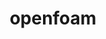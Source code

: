 ---
title: "openfoam"
layout: cache
categories: [package, develop]
meta: {"versions": ["2312"], "compilers": ["gcc@=11.4.0", "gcc@=7.3.1", "gcc@=9.4.0"], "oss": ["amzn2", "ubuntu20.04", "ubuntu22.04"], "platforms": ["linux"], "targets": ["aarch64", "neoverse_n1", "neoverse_v1", "neoverse_v2", "ppc64le", "x86_64_v3"], "stacks": ["aws-isc", "aws-isc-aarch64", "e4s", "e4s-neoverse-v2", "e4s-neoverse_v1", "e4s-power", "root"], "num_specs": 20, "num_specs_by_stack": {"aws-isc-aarch64": 8, "root": 20, "aws-isc": 4, "e4s-power": 2, "e4s-neoverse_v1": 2, "e4s-neoverse-v2": 2, "e4s": 2}}
spec_details: [{"hash": "shx2x4er7zilqjiv47nk4nmjpnf4ytlg", "compiler": "gcc@=7.3.1", "versions": ["2312"], "os": "amzn2", "platform": "linux", "target": "aarch64", "variants": ["build_system=generic", "~int64", "~kahip", "~knl", "~metis", "~mgridgen", "~paraview", "precision=dp", "+scotch", "+source", "~vtk", "~zoltan"], "stacks": ["aws-isc-aarch64", "root"], "size": "-", "tarball": "https://binaries.spack.io/develop/build_cache/linux-amzn2-aarch64/gcc-7.3.1/openfoam-2312/linux-amzn2-aarch64-gcc-7.3.1-openfoam-2312-shx2x4er7zilqjiv47nk4nmjpnf4ytlg.spack"}, {"hash": "pfzjntrp4eibopdfunm67xyizugwjlar", "compiler": "gcc@=7.3.1", "versions": ["2312"], "os": "amzn2", "platform": "linux", "target": "aarch64", "variants": ["build_system=generic", "~int64", "~kahip", "~knl", "~metis", "~mgridgen", "~paraview", "precision=dp", "+scotch", "+source", "~vtk", "~zoltan"], "stacks": ["aws-isc-aarch64", "root"], "size": "-", "tarball": "https://binaries.spack.io/develop/build_cache/linux-amzn2-aarch64/gcc-7.3.1/openfoam-2312/linux-amzn2-aarch64-gcc-7.3.1-openfoam-2312-pfzjntrp4eibopdfunm67xyizugwjlar.spack"}, {"hash": "ftnsbf53loq77zaijjewerwwan6ojszo", "compiler": "gcc@=7.3.1", "versions": ["2312"], "os": "amzn2", "platform": "linux", "target": "aarch64", "variants": ["build_system=generic", "~int64", "~kahip", "~knl", "~metis", "~mgridgen", "~paraview", "precision=dp", "+scotch", "+source", "~vtk", "~zoltan"], "stacks": ["aws-isc-aarch64", "root"], "size": "-", "tarball": "https://binaries.spack.io/develop/build_cache/linux-amzn2-aarch64/gcc-7.3.1/openfoam-2312/linux-amzn2-aarch64-gcc-7.3.1-openfoam-2312-ftnsbf53loq77zaijjewerwwan6ojszo.spack"}, {"hash": "n25dixnn7kvarzpz3ero6l56tunkflgy", "compiler": "gcc@=7.3.1", "versions": ["2312"], "os": "amzn2", "platform": "linux", "target": "aarch64", "variants": ["build_system=generic", "~int64", "~kahip", "~knl", "~metis", "~mgridgen", "~paraview", "precision=dp", "+scotch", "+source", "~vtk", "~zoltan"], "stacks": ["aws-isc-aarch64", "root"], "size": "-", "tarball": "https://binaries.spack.io/develop/build_cache/linux-amzn2-aarch64/gcc-7.3.1/openfoam-2312/linux-amzn2-aarch64-gcc-7.3.1-openfoam-2312-n25dixnn7kvarzpz3ero6l56tunkflgy.spack"}, {"hash": "pzfzuahw7dohbjujbtd55qbwloe7mdaq", "compiler": "gcc@=7.3.1", "versions": ["2312"], "os": "amzn2", "platform": "linux", "target": "neoverse_n1", "variants": ["build_system=generic", "~int64", "~kahip", "~knl", "~metis", "~mgridgen", "~paraview", "precision=dp", "+scotch", "+source", "~vtk", "~zoltan"], "stacks": ["aws-isc-aarch64", "root"], "size": "-", "tarball": "https://binaries.spack.io/develop/build_cache/linux-amzn2-neoverse_n1/gcc-7.3.1/openfoam-2312/linux-amzn2-neoverse_n1-gcc-7.3.1-openfoam-2312-pzfzuahw7dohbjujbtd55qbwloe7mdaq.spack"}, {"hash": "7iwtpbg3jb6osbz5lv72u6upe33fp5gq", "compiler": "gcc@=7.3.1", "versions": ["2312"], "os": "amzn2", "platform": "linux", "target": "neoverse_n1", "variants": ["build_system=generic", "~int64", "~kahip", "~knl", "~metis", "~mgridgen", "~paraview", "precision=dp", "+scotch", "+source", "~vtk", "~zoltan"], "stacks": ["aws-isc-aarch64", "root"], "size": "-", "tarball": "https://binaries.spack.io/develop/build_cache/linux-amzn2-neoverse_n1/gcc-7.3.1/openfoam-2312/linux-amzn2-neoverse_n1-gcc-7.3.1-openfoam-2312-7iwtpbg3jb6osbz5lv72u6upe33fp5gq.spack"}, {"hash": "mx3mi7ufir7ecwozftsrcq77o3yd4x3q", "compiler": "gcc@=7.3.1", "versions": ["2312"], "os": "amzn2", "platform": "linux", "target": "neoverse_n1", "variants": ["build_system=generic", "~int64", "~kahip", "~knl", "~metis", "~mgridgen", "~paraview", "precision=dp", "+scotch", "+source", "~vtk", "~zoltan"], "stacks": ["aws-isc-aarch64", "root"], "size": "-", "tarball": "https://binaries.spack.io/develop/build_cache/linux-amzn2-neoverse_n1/gcc-7.3.1/openfoam-2312/linux-amzn2-neoverse_n1-gcc-7.3.1-openfoam-2312-mx3mi7ufir7ecwozftsrcq77o3yd4x3q.spack"}, {"hash": "fpcahq2qb5lrjaynhl75u7zqn6qhcsmo", "compiler": "gcc@=7.3.1", "versions": ["2312"], "os": "amzn2", "platform": "linux", "target": "neoverse_n1", "variants": ["build_system=generic", "~int64", "~kahip", "~knl", "~metis", "~mgridgen", "~paraview", "precision=dp", "+scotch", "+source", "~vtk", "~zoltan"], "stacks": ["aws-isc-aarch64", "root"], "size": "-", "tarball": "https://binaries.spack.io/develop/build_cache/linux-amzn2-neoverse_n1/gcc-7.3.1/openfoam-2312/linux-amzn2-neoverse_n1-gcc-7.3.1-openfoam-2312-fpcahq2qb5lrjaynhl75u7zqn6qhcsmo.spack"}, {"hash": "rec7nca5kyl2jdqqzweenwflfq3httiq", "compiler": "gcc@=7.3.1", "versions": ["2312"], "os": "amzn2", "platform": "linux", "target": "x86_64_v3", "variants": ["build_system=generic", "~int64", "~kahip", "~knl", "~metis", "~mgridgen", "~paraview", "precision=dp", "+scotch", "+source", "~vtk", "~zoltan"], "stacks": ["root", "aws-isc"], "size": "-", "tarball": "https://binaries.spack.io/develop/build_cache/linux-amzn2-x86_64_v3/gcc-7.3.1/openfoam-2312/linux-amzn2-x86_64_v3-gcc-7.3.1-openfoam-2312-rec7nca5kyl2jdqqzweenwflfq3httiq.spack"}, {"hash": "y5chuctk4qmjsfroze54zdlgolh2wwqh", "compiler": "gcc@=7.3.1", "versions": ["2312"], "os": "amzn2", "platform": "linux", "target": "x86_64_v3", "variants": ["build_system=generic", "~int64", "~kahip", "~knl", "~metis", "~mgridgen", "~paraview", "precision=dp", "+scotch", "+source", "~vtk", "~zoltan"], "stacks": ["root", "aws-isc"], "size": "-", "tarball": "https://binaries.spack.io/develop/build_cache/linux-amzn2-x86_64_v3/gcc-7.3.1/openfoam-2312/linux-amzn2-x86_64_v3-gcc-7.3.1-openfoam-2312-y5chuctk4qmjsfroze54zdlgolh2wwqh.spack"}, {"hash": "vno7rzm65ovmmkwhb7nx5sywko6lqmjm", "compiler": "gcc@=7.3.1", "versions": ["2312"], "os": "amzn2", "platform": "linux", "target": "x86_64_v3", "variants": ["build_system=generic", "~int64", "~kahip", "~knl", "~metis", "~mgridgen", "~paraview", "precision=dp", "+scotch", "+source", "~vtk", "~zoltan"], "stacks": ["root", "aws-isc"], "size": "-", "tarball": "https://binaries.spack.io/develop/build_cache/linux-amzn2-x86_64_v3/gcc-7.3.1/openfoam-2312/linux-amzn2-x86_64_v3-gcc-7.3.1-openfoam-2312-vno7rzm65ovmmkwhb7nx5sywko6lqmjm.spack"}, {"hash": "rvpc5ktp5talvv56m3rjgkorucqvxqaf", "compiler": "gcc@=7.3.1", "versions": ["2312"], "os": "amzn2", "platform": "linux", "target": "x86_64_v3", "variants": ["build_system=generic", "~int64", "~kahip", "~knl", "~metis", "~mgridgen", "~paraview", "precision=dp", "+scotch", "+source", "~vtk", "~zoltan"], "stacks": ["root", "aws-isc"], "size": "-", "tarball": "https://binaries.spack.io/develop/build_cache/linux-amzn2-x86_64_v3/gcc-7.3.1/openfoam-2312/linux-amzn2-x86_64_v3-gcc-7.3.1-openfoam-2312-rvpc5ktp5talvv56m3rjgkorucqvxqaf.spack"}, {"hash": "2nbtitg6e4tazslrvo67luab5jap5naf", "compiler": "gcc@=9.4.0", "versions": ["2312"], "os": "ubuntu20.04", "platform": "linux", "target": "ppc64le", "variants": ["build_system=generic", "~int64", "~kahip", "~knl", "~metis", "~mgridgen", "~paraview", "precision=dp", "+scotch", "+source", "~vtk", "~zoltan"], "stacks": ["root", "e4s-power"], "size": "-", "tarball": "https://binaries.spack.io/develop/build_cache/linux-ubuntu20.04-ppc64le/gcc-9.4.0/openfoam-2312/linux-ubuntu20.04-ppc64le-gcc-9.4.0-openfoam-2312-2nbtitg6e4tazslrvo67luab5jap5naf.spack"}, {"hash": "dmecudf62sfltehxijqrzfyah62xaab3", "compiler": "gcc@=9.4.0", "versions": ["2312"], "os": "ubuntu20.04", "platform": "linux", "target": "ppc64le", "variants": ["build_system=generic", "~int64", "~kahip", "~knl", "~metis", "~mgridgen", "~paraview", "precision=dp", "+scotch", "+source", "~vtk", "~zoltan"], "stacks": ["root", "e4s-power"], "size": "-", "tarball": "https://binaries.spack.io/develop/build_cache/linux-ubuntu20.04-ppc64le/gcc-9.4.0/openfoam-2312/linux-ubuntu20.04-ppc64le-gcc-9.4.0-openfoam-2312-dmecudf62sfltehxijqrzfyah62xaab3.spack"}, {"hash": "dh57djelkn3b7ik2kdil3ewscx6f6rne", "compiler": "gcc@=11.4.0", "versions": ["2312"], "os": "ubuntu22.04", "platform": "linux", "target": "neoverse_v1", "variants": ["build_system=generic", "~int64", "~kahip", "~knl", "~metis", "~mgridgen", "~paraview", "precision=dp", "+scotch", "+source", "~vtk", "~zoltan"], "stacks": ["root", "e4s-neoverse_v1"], "size": "-", "tarball": "https://binaries.spack.io/develop/build_cache/linux-ubuntu22.04-neoverse_v1/gcc-11.4.0/openfoam-2312/linux-ubuntu22.04-neoverse_v1-gcc-11.4.0-openfoam-2312-dh57djelkn3b7ik2kdil3ewscx6f6rne.spack"}, {"hash": "jxxefimb4hadxxir2jrjnw3d3tcqhgsw", "compiler": "gcc@=11.4.0", "versions": ["2312"], "os": "ubuntu22.04", "platform": "linux", "target": "neoverse_v1", "variants": ["build_system=generic", "~int64", "~kahip", "~knl", "~metis", "~mgridgen", "~paraview", "precision=dp", "+scotch", "+source", "~vtk", "~zoltan"], "stacks": ["root", "e4s-neoverse_v1"], "size": "-", "tarball": "https://binaries.spack.io/develop/build_cache/linux-ubuntu22.04-neoverse_v1/gcc-11.4.0/openfoam-2312/linux-ubuntu22.04-neoverse_v1-gcc-11.4.0-openfoam-2312-jxxefimb4hadxxir2jrjnw3d3tcqhgsw.spack"}, {"hash": "fihurpqx72p2f2fs54x34fknaploccgy", "compiler": "gcc@=11.4.0", "versions": ["2312"], "os": "ubuntu22.04", "platform": "linux", "target": "neoverse_v2", "variants": ["build_system=generic", "~int64", "~kahip", "~knl", "~metis", "~mgridgen", "~paraview", "precision=dp", "+scotch", "+source", "~vtk", "~zoltan"], "stacks": ["root", "e4s-neoverse-v2"], "size": "-", "tarball": "https://binaries.spack.io/develop/build_cache/linux-ubuntu22.04-neoverse_v2/gcc-11.4.0/openfoam-2312/linux-ubuntu22.04-neoverse_v2-gcc-11.4.0-openfoam-2312-fihurpqx72p2f2fs54x34fknaploccgy.spack"}, {"hash": "upky5zt6v55wppxxdiyvpcz24odv3dlt", "compiler": "gcc@=11.4.0", "versions": ["2312"], "os": "ubuntu22.04", "platform": "linux", "target": "neoverse_v2", "variants": ["build_system=generic", "~int64", "~kahip", "~knl", "~metis", "~mgridgen", "~paraview", "precision=dp", "+scotch", "+source", "~vtk", "~zoltan"], "stacks": ["root", "e4s-neoverse-v2"], "size": "-", "tarball": "https://binaries.spack.io/develop/build_cache/linux-ubuntu22.04-neoverse_v2/gcc-11.4.0/openfoam-2312/linux-ubuntu22.04-neoverse_v2-gcc-11.4.0-openfoam-2312-upky5zt6v55wppxxdiyvpcz24odv3dlt.spack"}, {"hash": "ipk4omquurrxtyptogftgxqf4vhjonni", "compiler": "gcc@=11.4.0", "versions": ["2312"], "os": "ubuntu22.04", "platform": "linux", "target": "x86_64_v3", "variants": ["build_system=generic", "~int64", "~kahip", "~knl", "~metis", "~mgridgen", "~paraview", "precision=dp", "+scotch", "+source", "~vtk", "~zoltan"], "stacks": ["root", "e4s"], "size": "-", "tarball": "https://binaries.spack.io/develop/build_cache/linux-ubuntu22.04-x86_64_v3/gcc-11.4.0/openfoam-2312/linux-ubuntu22.04-x86_64_v3-gcc-11.4.0-openfoam-2312-ipk4omquurrxtyptogftgxqf4vhjonni.spack"}, {"hash": "e5qewgezfku52sdkikvixmq3wsonyc3x", "compiler": "gcc@=11.4.0", "versions": ["2312"], "os": "ubuntu22.04", "platform": "linux", "target": "x86_64_v3", "variants": ["build_system=generic", "~int64", "~kahip", "~knl", "~metis", "~mgridgen", "~paraview", "precision=dp", "+scotch", "+source", "~vtk", "~zoltan"], "stacks": ["root", "e4s"], "size": "-", "tarball": "https://binaries.spack.io/develop/build_cache/linux-ubuntu22.04-x86_64_v3/gcc-11.4.0/openfoam-2312/linux-ubuntu22.04-x86_64_v3-gcc-11.4.0-openfoam-2312-e5qewgezfku52sdkikvixmq3wsonyc3x.spack"}]
---